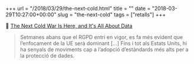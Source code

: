 +++
url = "/2018/03/29/the-next-cold.html"
title = ""
date = "2018-03-29T10:27:00+00:00"
slug = "the-next-cold"
tags = ["retalls"]
+++

📎 [The Next Cold War Is Here, and It's All About Data](https://www.wired.com/story/opinion-new-data-cold-war/)

> Setmanes abans que el RGPD entri en vigor, es fa més evident que l’enfocament de la UE serà dominant […] Fins i tot als Estats Units, hi ha senyals de moviments cap a l’adopció d’estàndards més alts per a la protecció de dades.
